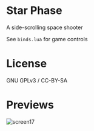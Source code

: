 # Star Phase
A side-scrolling space shooter 

See `binds.lua` for game controls


# License
GNU GPLv3 / CC-BY-SA

# Previews
![screen17](https://cloud.githubusercontent.com/assets/1535179/16699540/a2b70360-454c-11e6-9a06-c75b331a2d30.png)
